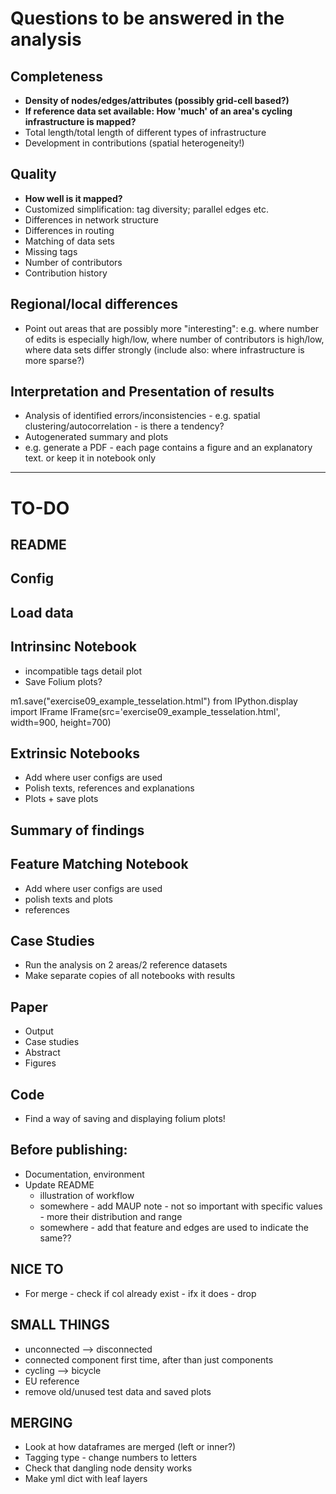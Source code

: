 # Questions to be answered in the analysis

## Completeness

- **Density of nodes/edges/attributes (possibly grid-cell based?)**
- **If reference data set available: How 'much' of an area's cycling infrastructure is mapped?**
- Total length/total length of different types of infrastructure
- Development in contributions (spatial heterogeneity!)

## Quality

- **How well is it mapped?**
- Customized simplification: tag diversity; parallel edges etc.
- Differences in network structure
- Differences in routing
- Matching of data sets
- Missing tags
- Number of contributors
- Contribution history

## Regional/local differences

- Point out areas that are possibly more "interesting": e.g. where number of edits is especially high/low, where number of contributors is high/low, where data sets differ strongly (include also: where infrastructure is more sparse?)

## Interpretation and Presentation of results

- Analysis of identified errors/inconsistencies - e.g. spatial clustering/autocorrelation - is there a tendency?
- Autogenerated summary and plots
- e.g. generate a PDF - each page contains a figure and an explanatory text. or keep it in notebook only

________________

# TO-DO

## README

## Config

## Load data

## Intrinsinc Notebook

- incompatible tags detail plot
- Save Folium plots?

m1.save("exercise09_example_tesselation.html")
from IPython.display import IFrame
IFrame(src='exercise09_example_tesselation.html', width=900, height=700)

## Extrinsic Notebooks

- Add where user configs are used
- Polish texts, references and explanations
- Plots + save plots

## Summary of findings

## Feature Matching Notebook

- Add where user configs are used
- polish texts and plots
- references

## Case Studies

- Run the analysis on 2 areas/2 reference datasets
- Make separate copies of all notebooks with results

## Paper

- Output
- Case studies
- Abstract
- Figures

## Code

- Find a way of saving and displaying folium plots!

## Before publishing:

- Documentation, environment
- Update README
    - illustration of workflow
    - somewhere - add MAUP note - not so important with specific values - more their distribution and range
    - somewhere - add that feature and edges are used to indicate the same??

## NICE TO

- For merge - check if col already exist - ifx it does - drop

## SMALL THINGS

- unconnected --> disconnected
- connected component first time, after than just components
- cycling --> bicycle
- EU reference
- remove old/unused test data and saved plots

## MERGING

- Look at how dataframes are merged (left or inner?)
- Tagging type - change numbers to letters
- Check that dangling node density works
- Make yml dict with leaf layers
